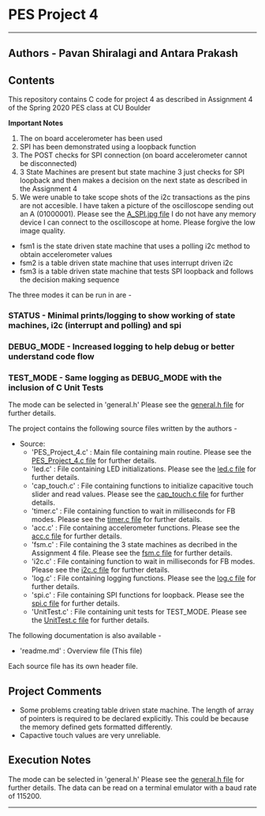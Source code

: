 # PES Project 4
----------------------------------------------------------------------------------------------------------------------------------------------------

## Authors - Pavan Shiralagi and Antara Prakash

## Contents

This repository contains C code for project 4 as described in Assignment 4 of the Spring 2020 PES class at CU Boulder

**Important Notes**
1. The on board accelerometer has been used
2. SPI has been demonstrated using a loopback function
3. The POST checks for SPI connection (on board accelerometer cannot be disconnected)
4. 3 State Machines are present but state machine 3 just checks for SPI loopback and then makes a decision on the next state as 
described in the Assignment 4
5. We were unable to take scope shots of the i2c transactions as the pins are not accesible.  I have taken
a picture of the oscilloscope sending out an A (01000001). Please see the [A_SPI.jpg file](./doc/A_SPI.jpg)
I do not have any memory device I can connect to the oscilloscope at home. Please forgive the low image quality.

- fsm1 is the state driven state machine that uses a polling i2c method to obtain accelerometer values
- fsm2 is a table driven state machine that uses interrupt driven i2c
- fsm3 is a table driven state machine that tests SPI loopback and follows the decision making sequence 

The three modes it can be run in are - 
### STATUS - Minimal prints/logging to show working of state machines, i2c (interrupt and polling) and spi
### DEBUG_MODE - Increased logging to help debug or better understand code flow
### TEST_MODE - Same logging as DEBUG_MODE with the inclusion of C Unit Tests
The mode can be selected in 'general.h' 
Please see the [general.h file](./source/general.h) for further details.

The project contains the following source files written by the authors -
- Source:
	- 'PES_Project_4.c' : Main file containing main routine. 
Please see the [PES_Project_4.c file](./source/PES_Project_4.c) for further details.
	- 'led.c' : File containing LED initializations. 
Please see the [led.c file](./source/led.c) for further details.
	- 'cap_touch.c'	: File containing functions to initialize capacitive touch slider and read values. 
Please see the [cap_touch.c file](./source/cap_touch.c) for further details.
	- 'timer.c' : File containing function to wait in milliseconds for FB modes. 
Please see the [timer.c file](./source/timer.c) for further details.
	- 'acc.c' : File containing accelerometer functions. 
Please see the [acc.c file](./source/acc.c) for further details.
	- 'fsm.c' : File containing the 3 state machines as decribed in the Assignment 4 file. 
Please see the [fsm.c file](./source/fsm.c) for further details.
	- 'i2c.c' : File containing function to wait in milliseconds for FB modes. 
Please see the [i2c.c file](./source/timer.c) for further details.
	- 'log.c' : File containing logging functions. 
Please see the [log.c file](./source/log.c) for further details.
	- 'spi.c' : File containing SPI functions for loopback. 
Please see the [spi.c file](./source/spi.c) for further details.
	- 'UnitTest.c' : File containing unit tests for TEST_MODE. 
Please see the [UnitTest.c file](./source/UnitTest.c) for further details.

The following documentation is also available - 
- 'readme.md' : Overview file (This file)

Each source file has its own header file.

## Project Comments

- Some problems creating table driven state machine. The length of array of pointers is required to be declared explicitly.
	This could be because the memory defined gets formatted differently. 
- Capactive touch values are very unreliable.

## Execution Notes

The mode can be selected in 'general.h' 
Please see the [general.h file](./source/general.h) for further details.
The data can be read on a terminal emulator with a baud rate of 115200.


-----------------------------------------------------------------------------------------------------------------------------------------------------